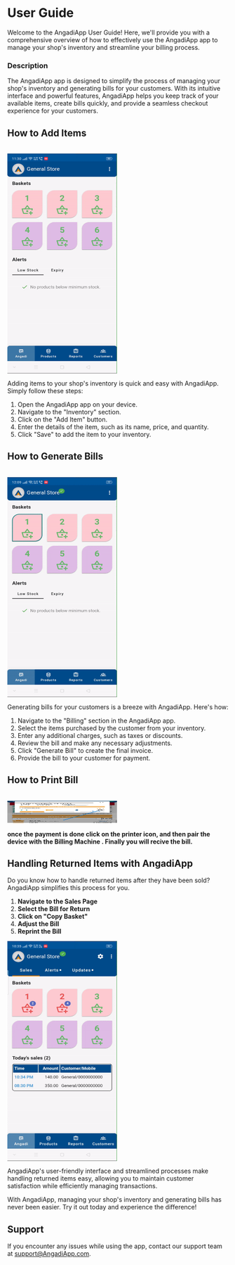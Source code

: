 <script setup>
  import ImageDescription from './Components/ImageDescription.vue';
  </script>

# User Guide

Welcome to the AngadiApp User Guide! Here, we'll provide you with a comprehensive overview of how to effectively use the AngadiApp app to manage your shop's inventory and streamline your billing process.

### Description

The AngadiApp app is designed to simplify the process of managing your shop's inventory and generating bills for your customers. With its intuitive interface and powerful features, AngadiApp helps you keep track of your available items, create bills quickly, and provide a seamless checkout experience for your customers.

## How to Add Items
<br>

<div style="width: 250px; height: 500px; overflow: hidden;">
  <img src="/.vitepress/assets/add_item.gif" alt="Add Items" style="width: 100%; height: 100%;">
</div>

Adding items to your shop's inventory is quick and easy with AngadiApp. Simply follow these steps:

1. Open the AngadiApp app on your device.
2. Navigate to the "Inventory" section.
3. Click on the "Add Item" button.
4. Enter the details of the item, such as its name, price, and quantity.
5. Click "Save" to add the item to your inventory.

## How to Generate Bills
<br>

<div style="width: 250px; height: 500px; overflow: hidden;">
  <img src="/.vitepress/assets/make_bill.gif" alt="Generate Bills" style="width: 100%; height: 100%;">
</div>

Generating bills for your customers is a breeze with AngadiApp. Here's how:

1. Navigate to the "Billing" section in the AngadiApp app.
2. Select the items purchased by the customer from your inventory.
3. Enter any additional charges, such as taxes or discounts.
4. Review the bill and make any necessary adjustments.
5. Click "Generate Bill" to create the final invoice.
6. Provide the bill to your customer for payment.






## How to Print Bill
<br>




<img src="/.vitepress/assets/7.jpeg" width="250" height="50">

**once the payment is done click on the printer icon, and then pair the device with the Billing Machine . Finally you will recive the bill.**






## Handling Returned Items with AngadiApp

Do you know how to handle returned items after they have been sold? AngadiApp simplifies this process for you.

1. **Navigate to the Sales Page**
2. **Select the Bill for Return**
3. **Click on "Copy Basket"**
4. **Adjust the Bill**
5. **Reprint the Bill**



<div style="width: 250px; height: 500px; overflow: hidden;">
  <img src=".vitepress\assets\returned_items_bill.gif" alt="Returned Items Bills" style="width: 100%; height: 100%;">
</div>

AngadiApp's user-friendly interface and streamlined processes make handling returned items easy, allowing you to maintain customer satisfaction while efficiently managing transactions.





With AngadiApp, managing your shop's inventory and generating bills has never been easier. Try it out today and experience the difference!

## Support

If you encounter any issues while using the app, contact our support team at support@AngadiApp.com.